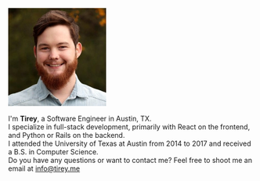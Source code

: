<img id="headshot" class="rounded" src="assets/img/headshot.jpg" alt="headshot - Tirey" width=200 height=200 />

<p class="small">
  I'm <strong>Tirey</strong>, a Software Engineer in Austin, TX.<br />
  I specialize in full-stack development, primarily with React on the frontend, and Python or Rails on the backend. <br />
  I attended the University of Texas at Austin from 2014 to 2017 and received a B.S. in Computer Science. <br />
  Do you have any questions or want to contact me? Feel free to shoot me an email at <a href="mailto:info@tirey.me">info@tirey.me</a> <br />
</p>
